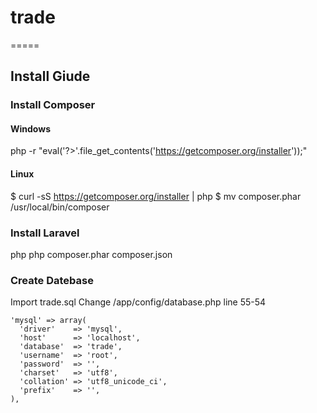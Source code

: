 # trade
=====

## Install Giude

### Install Composer

#### Windows
  php -r "eval('?>'.file_get_contents('https://getcomposer.org/installer'));"

#### Linux
  $ curl -sS https://getcomposer.org/installer | php
  $ mv composer.phar /usr/local/bin/composer

### Install Laravel

  php php composer.phar composer.json

### Create Datebase
Import trade.sql
Change /app/config/database.php line 55-54

    'mysql' => array(
      'driver'    => 'mysql',
      'host'      => 'localhost',
      'database'  => 'trade',
      'username'  => 'root',
      'password'  => '',
      'charset'   => 'utf8',
      'collation' => 'utf8_unicode_ci',
      'prefix'    => '',
    ),


